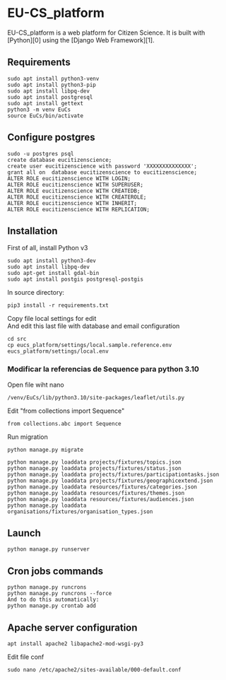 # EU-CS_platform

EU-CS_platform is a web platform for Citizen Science. It is built with [Python][0] using the [Django Web Framework][1].

## Requirements
```
sudo apt install python3-venv
sudo apt install python3-pip
sudo apt install libpq-dev
sudo apt install postgresql
sudo apt install gettext
python3 -m venv EuCs
source EuCs/bin/activate
```

## Configure postgres
```
sudo -u postgres psql
create database eucitizenscience;
create user eucitizenscience with password 'XXXXXXXXXXXXXX';
grant all on  database eucitizenscience to eucitizenscience;
ALTER ROLE eucitizenscience WITH LOGIN;
ALTER ROLE eucitizenscience WITH SUPERUSER;
ALTER ROLE eucitizenscience WITH CREATEDB;
ALTER ROLE eucitizenscience WITH CREATEROLE;
ALTER ROLE eucitizenscience WITH INHERIT;
ALTER ROLE eucitizenscience WITH REPLICATION;
```

## Installation
First of all, install Python v3
```
sudo apt install python3-dev
sudo apt install libpq-dev
sudo apt-get install gdal-bin
sudo apt install postgis postgresql-postgis
```

In source directory:
```
pip3 install -r requirements.txt
```
Copy file local settings for edit <br/>
And edit this last file with database and email configuration
```
cd src
cp eucs_platform/settings/local.sample.reference.env eucs_platform/settings/local.env
```


### Modificar la referencias de Sequence para python 3.10
Open file wiht nano
```
/venv/EuCs/lib/python3.10/site-packages/leaflet/utils.py
```
Edit "from collections import Sequence"
```
from collections.abc import Sequence
```
Run migration
```
python manage.py migrate
```
```
python manage.py loaddata projects/fixtures/topics.json
python manage.py loaddata projects/fixtures/status.json
python manage.py loaddata projects/fixtures/participationtasks.json
python manage.py loaddata projects/fixtures/geographicextend.json
python manage.py loaddata resources/fixtures/categories.json
python manage.py loaddata resources/fixtures/themes.json
python manage.py loaddata resources/fixtures/audiences.json
python manage.py loaddata organisations/fixtures/organisation_types.json
```

## Launch
```
python manage.py runserver
```

## Cron jobs commands
```
python manage.py runcrons
python manage.py runcrons --force
And to do this automatically:
python manage.py crontab add
```

## Apache server configuration
```
apt install apache2 libapache2-mod-wsgi-py3
```
Edit file conf
```
sudo nano /etc/apache2/sites-available/000-default.conf
```